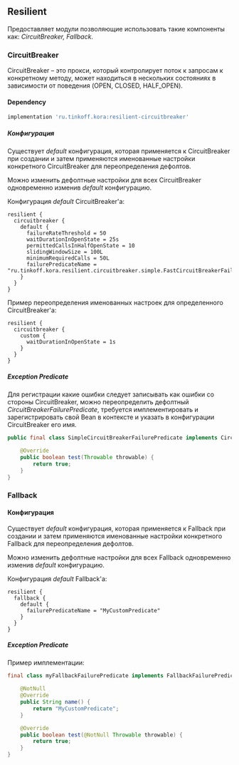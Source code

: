 ## Resilient

Предоставляет модули позволяющие использовать такие компоненты как: *CircuitBreaker, Fallback*.

### CircuitBreaker

CircuitBreaker – это прокси, который контролирует поток к запросам к конкретному методу, 
может находиться в нескольких состояниях в зависимости от поведения (OPEN, CLOSED, HALF_OPEN).

#### Dependency

```groovy
implementation 'ru.tinkoff.kora:resilient-circuitbreaker'
```

##### Конфигурация

Существует *default* конфигурация, которая применяется к CircuitBreaker при создании 
и затем применяются именованные настройки конкретного CircuitBreaker для переопределения дефолтов.

Можно изменить дефолтные настройки для всех CircuitBreaker одновременно изменив *default* конфигурацию.

Конфигурация *default* CircuitBreaker'а:
```hocon
resilient {
  circuitbreaker { 
    default {
      failureRateThreshold = 50
      waitDurationInOpenState = 25s
      permittedCallsInHalfOpenState = 10
      slidingWindowSize = 100L
      minimumRequiredCalls = 50L
      failurePredicateName = "ru.tinkoff.kora.resilient.circuitbreaker.simple.FastCircuitBreakerFailurePredicate"
    }
  }
}
```

Пример переопределения именованных настроек для определенного CircuitBreaker'а:
```hocon
resilient {
  circuitbreaker { 
    custom {
      waitDurationInOpenState = 1s
    }
  }
}
```

##### Exception Predicate

Для регистрации какие ошибки следует записывать как ошибки со стороны CircuitBreaker, можно переопределить дефолтный *CircuitBreakerFailurePredicate*, 
требуется имплементировать и зарегистрировать свой Bean в контексте и указать в конфигурации CircuitBreaker его имя.

```java
public final class SimpleCircuitBreakerFailurePredicate implements CircuitBreakerFailurePredicate {

    @Override
    public boolean test(Throwable throwable) {
        return true;
    }
}
```

### Fallback

#### Конфигурация

Существует *default* конфигурация, которая применяется к Fallback при создании
и затем применяются именованные настройки конкретного Fallback для переопределения дефолтов.

Можно изменить дефолтные настройки для всех Fallback одновременно изменив *default* конфигурацию.

Конфигурация *default* Fallback'а:
```hocon
resilient {
  fallback { 
    default {
      failurePredicateName = "MyCustomPredicate"
    }
  }
}
```

##### Exception Predicate

Пример имплементации:
```java
final class myFallbackFailurePredicate implements FallbackFailurePredicate {

    @NotNull
    @Override
    public String name() {
        return "MyCustomPredicate";
    }

    @Override
    public boolean test(@NotNull Throwable throwable) {
        return true;
    }
}
```
